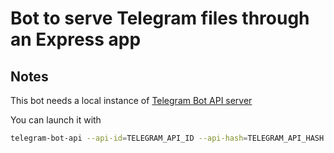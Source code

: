 # Bot to serve Telegram files through an Express app

## Notes

This bot needs a local instance of [Telegram Bot API server](https://github.com/tdlib/telegram-bot-api)

You can launch it with

```sh
telegram-bot-api --api-id=TELEGRAM_API_ID --api-hash=TELEGRAM_API_HASH --local
```
